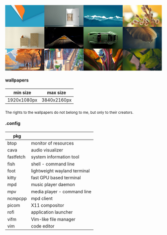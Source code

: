 <img src="preview/git.png">

#### wallpapers

| min size | max size |
| - | - |
| 1920x1080px | 3840x2160px |

<sub>The rights to the wallpapers do not belong to me, but only to their creators.</sub>
 
#### .config

| pkg |  |
| - | - |
| btop | monitor of resources |
| cava | audio visualizer |
| fastfetch | system information tool |
| fish | shell - command line |
| foot | lightweight wayland terminal |
| kitty | fast GPU based terminal |
| mpd | music player daemon |
| mpv |  media player - command line  |
| ncmpcpp | mpd client |
| picom | X11 compositor |
| rofi | application launcher  |
| vifm | Vim-like file manager |
| vim | code editor |